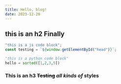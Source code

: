 ```yaml
---
title: Hello, blog!
date: 2023-12-26
---
```


## this is an h2 Finally

```js
"this is a js code block";
const testing = `${window.getElementById("head")}`;
```

```py
"this is a python code block"
hello = sorted([1,2,3,5])
```

### This is an h3 ~~Testing~~ _**all**_ _kinds of_ **styles**
